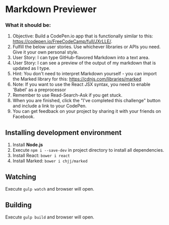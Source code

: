 # Markdown Previewer #

### What it should be: ###

1. Objective: Build a CodePen.io app that is functionally similar to this: https://codepen.io/FreeCodeCamp/full/JXrLLE/.
1. Fulfill the below user stories. Use whichever libraries or APIs you need. Give it your own personal style.
1. User Story: I can type GitHub-flavored Markdown into a text area.
1. User Story: I can see a preview of the output of my markdown that is updated as I type.
1. Hint: You don't need to interpret Markdown yourself - you can import the Marked library for this: https://cdnjs.com/libraries/marked
1. Note: If you want to use the React JSX syntax, you need to enable 'Babel' as a preprocessor
1. Remember to use Read-Search-Ask if you get stuck.
1. When you are finished, click the "I've completed this challenge" button and include a link to your CodePen.
1. You can get feedback on your project by sharing it with your friends on Facebook.

## Installing development environment ##
1. Install **Node.js**
2. Execute `npm i --save-dev` in project directory to install all dependencies.
3. Install React: `bower i react`
4. Install Marked: `bower i chjj/marked`

## Watching ##
Execute `gulp watch` and browser will open.

## Building ##
Execute `gulp build` and browser will open.